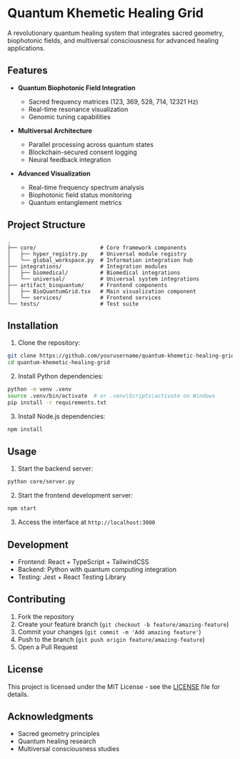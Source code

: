 # Quantum Khemetic Healing Grid

A revolutionary quantum healing system that integrates sacred geometry, biophotonic fields, and multiversal consciousness for advanced healing applications.

## Features

- **Quantum Biophotonic Field Integration**
  - Sacred frequency matrices (123, 369, 528, 714, 12321 Hz)
  - Real-time resonance visualization
  - Genomic tuning capabilities

- **Multiversal Architecture**
  - Parallel processing across quantum states
  - Blockchain-secured consent logging
  - Neural feedback integration

- **Advanced Visualization**
  - Real-time frequency spectrum analysis
  - Biophotonic field status monitoring
  - Quantum entanglement metrics

## Project Structure

```
.
├── core/                    # Core framework components
│   ├── hyper_registry.py    # Universal module registry
│   └── global_workspace.py  # Information integration hub
├── integrations/            # Integration modules
│   ├── biomedical/          # Biomedical integrations
│   └── universal/           # Universal system integrations
├── artifact_bioquantum/     # Frontend components
│   ├── BioQuantumGrid.tsx   # Main visualization component
│   └── services/            # Frontend services
└── tests/                   # Test suite
```

## Installation

1. Clone the repository:

```bash
git clone https://github.com/yourusername/quantum-khemetic-healing-grid.git
cd quantum-khemetic-healing-grid
```

2. Install Python dependencies:

```bash
python -m venv .venv
source .venv/bin/activate  # or .venv\Scripts\activate on Windows
pip install -r requirements.txt
```

3. Install Node.js dependencies:

```bash
npm install
```

## Usage

1. Start the backend server:

```bash
python core/server.py
```

2. Start the frontend development server:

```bash
npm start
```

3. Access the interface at `http://localhost:3000`

## Development

- Frontend: React + TypeScript + TailwindCSS
- Backend: Python with quantum computing integration
- Testing: Jest + React Testing Library

## Contributing

1. Fork the repository
2. Create your feature branch (`git checkout -b feature/amazing-feature`)
3. Commit your changes (`git commit -m 'Add amazing feature'`)
4. Push to the branch (`git push origin feature/amazing-feature`)
5. Open a Pull Request

## License

This project is licensed under the MIT License - see the [LICENSE](LICENSE) file for details.

## Acknowledgments

- Sacred geometry principles
- Quantum healing research
- Multiversal consciousness studies
